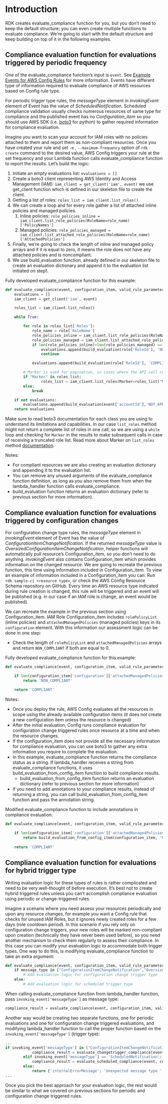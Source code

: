 # Introduction

RDK creates evaluate_compliance function for you, but you don’t need to keep the default structure; you can even create multiple functions to evaluate compliance. We’re going to start with the default structure and keep building on top of it in the following examples.

## Compliance evaluation function for evaluations triggered by periodic frequency

One of the evaluate_compliance function’s input is `event`. See [Example Events for AWS Config Rules](https://docs.aws.amazon.com/config/latest/developerguide/evaluate-config_develop-rules_example-events.html) for more information. Events have different type of information required to evaluate compliance of AWS resources based on Config rule type.

For periodic trigger type rules, the _messageType_ element in _invokingEvent_ element of Event has the value of _ScheduledNotification_. Scheduled compliance validation usually checks numerous resources of same type for compliance and the published event has no _Configuration_item_ so you should use AWS SDK (i.e. [boto3](https://boto3.amazonaws.com/v1/documentation/api/latest/guide/quickstart.html) for python) to gather required information for compliance evaluation.

Imagine you want to scan your account for IAM roles with no policies attached to them and report them as non-compliant resources. Once you have created your rule and set `-m` , `--maximum-frequency` option of `rdk create` command to the desired value, AWS Config triggers your rule at the set frequency and your Lambda function calls evaluate_compliance function to report the results.
Let’s build the logic:

1. Initiate an empty evaluations list: `evaluations = []`
2. Create a boto3 client representing AWS Identity and Access Management (IAM): `iam_client = get_client('iam', event)`
we use get_client function which is defined in our skeleton file to create the client.
3. Getting a list of roles: `roles_list = iam_client.list_roles()`
4. We can create a loop and for every role gather a list of attached inline policies and managed policies.
   1. Inline policies: `role_policies_inline = iam_client.list_role_policies(RoleName=role_name)['PolicyNames']`
   2. Managed policies: `role_policies_managed = iam_client.list_attached_role_policies(RoleName=role_name)['AttachedPolicies']`
5. Finally, we’re going to check the length of inline and managed policy arrays and if it is equal to zero, it means the role does not have any attached policies and is noncompliant.
6. We use build_evaluation function, already defined in our skeleton file to create an evaluation dictionary and append it to the evaluation list initiated on step1.

Fully developed evaluate_compliance function for this example:

```python
def evaluate_compliance(event, configuration_item, valid_rule_parameters):
    evaluations = []
    iam_client = get_client('iam', event)

    roles_list = iam_client.list_roles()

    while True:

        for role in roles_list['Roles']:
            role_name = role['RoleName']
            role_policies_inline = iam_client.list_role_policies(RoleName=role_name)['PolicyNames']
            role_policies_managed = iam_client.list_attached_role_policies(RoleName=role_name)['AttachedPolicies']
            if len(role_policies_inline)+len(role_policies_managed) == 0 :
                evaluations.append(build_evaluation(role['RoleId'], 'NON_COMPLIANT', event, resource_type='AWS::IAM::Role'))
                continue

            evaluations.append(build_evaluation(role['RoleId'], 'COMPLIANT', event, resource_type='AWS::IAM::Role'))

        # Marker is used for pagination, in cases where the API call returns too many results to display at once
        if "Marker" in roles_list:
                roles_list = iam_client.list_roles(Marker=roles_list["Marker"])
        else:
            break

    if not evaluations:
        evaluations.append(build_evaluation(event['accountId'],'NOT_APPLICABLE', event, resource_type='AWS::::Account'))
    return evaluations

```

Make sure to read boto3 documentation for each class you are using to understand its limitations and capabilities. In our case `list_roles` method might not return a complete list of roles in one call, so we are using a `while` loop and checking for `Marker` in the results to make subsequent calls in case of receiving a truncated role list. Read more about Marker on `list_roles` method [documentation](https://boto3.amazonaws.com/v1/documentation/api/1.9.42/reference/services/iam.html#IAM.Client.list_roles).

Notes:

- For compliant resources we are also creating an evaluation dictionary and appending it to the evaluation list.
- You can remove any unused arguments of the evaluate_compliance function definition, as long as you also remove them from when the lambda_handler function calls evaluate_compliance.
- build_evaluation function returns an evaluation dictionary (refer to previous section for more information).

## Compliance evaluation function for evaluations triggered by configuration changes

For configuration change type rules, the _messageType_ element in _invokingEvent_ element of Event has the value of _ConfigurationItemChangeNotification_. If the returned _messageType_ value is _OversizedConfigurationItemChangeNotification_, helper functions will automatically pull resource’s Configuration_item, so you don’t need to do anything. _invokingEvent_ also contains Configuration_item which provides information on the changed resource. We are going to recreate the previous function, this time using information included in Configuration_item. To view an example of information included in a Configuration_item you can:
Run `rdk sample-ci <resource type>`, or check the AWS Config Resource Schema repository on GitHub. Every time an AWS resource type indicated during rule creation is changed, this rule will be triggered and an event will be published (e.g. in our case if an IAM role is change, an event would be published).

We can recreate the example in the previous section using Configuration_item. IAM Role Configuration_item includes `rolePolicyList` (inline policies) and `attachedManagedPolicies` (managed policies) keys in its `configuration` element. With this information our assessment logic can be done in one step:

- Check the length of `rolePolicyList` and `attachedManagedPolicies` arrays and return `NON_COMPLIANT` if both are equal to 0.

Fully developed evaluate_compliance function for this example:

```python
def evaluate_compliance(event, configuration_item, valid_rule_parameters):

    if len(configuration_item['configuration']['attachedManagedPolicies'])+len(configuration_item['configuration']['rolePolicyList']) == 0:
        return 'NON_COMPLIANT'
    
    return 'COMPLIANT'

```

Notes:

- Once you deploy the rule, AWS Config evaluates all the resources in scope using the already available configuration items (it does not create a new configuration item unless the resource is changed)
- After the initial evaluation, Config runs compliance evaluation for configuration change triggered rules once resource at a time and when the resource changes.
- If the configuration_item does not provide all the necessary information for compliance evaluation, you can use boto3 to gather any extra information you require to complete the evaluation.
- In this example, evaluate_compliance function returns the compliance status as a string. If lambda_handler receives a string from evaluate_compliance functions, it uses build_evaluation_from_config_item function to build compliance results.
  - build_evaluation_from_config_item function returns an evaluation dictionary (refer to previous section for more information)
- If you need to add annotations to your compliance results, instead of returning a string, you can call build_evaluation_from_config_item function and pass the annotation string.

Modified evaluate_compliance function to include annotations in compliance evaluation:

```python
def evaluate_compliance(event, configuration_item, valid_rule_parameters):

    if len(configuration_item['configuration']['attachedManagedPolicies'])+len(configuration_item['configuration']['rolePolicyList']) == 0:
        return build_evaluation_from_config_item(configuration_item, 'NON_COMPLIANT', annotation='Your custom annotation')
    
    return 'COMPLIANT'
```

## Compliance evaluation function for evaluations for hybrid trigger type

Writing evaluation logic for these types of rules is rather complicated and need to be very well-thought of before execution. It’s best not to create hybrid triggered rules unless you can’t accomplish compliance evaluation using periodic or change-triggered rules.

Imagine a scenario where you need assess your resources periodically and upon any resource changes, for example you want a Config rule that checks for unused IAM Roles, but it ignores newly created roles for a few days (role cooldown period). In this scenario if you rely only on configuration change triggers, your new roles will be marked non-compliant upon creation (technically they have never been used before), so you need another mechanism to check them regularly to assess their compliance. In this case you can modify your evaluation logic to accommodate both trigger types. One way to do this, is modifying evaluate_compliance function to take an extra argument:

```python
def evaluate_compliance(event, configuration_item, valid_rule_parameters, message_type):
    if message_type in ["ConfigurationItemChangeNotification","OversizedConfigurationItemChangeNotification"]:
        # Add evaluation logic for configuration change trigger type
    else:
        # Add evaluation logic for scheduled trigger type

```

When calling evaluate_compliance function from lambda_handler function, pass `invoking_event['messageType']` as message type:

```python
compliance_result = evaluate_compliance(event, configuration_item, valid_rule_parameters, invoking_event['messageType'])
```

Another way would be creating two separate functions, one for periodic evaluations and one for configuration change triggered evaluations, and modifying lambda_handler function to call the proper function based on the `invoking_event['messageType']` (trigger type):

```python
...
if invoking_event['messageType'] in ["ConfigurationItemChangeNotification","OversizedConfigurationItemChangeNotification"]:
            compliance_result = evaluate_changetrigger_compliance(event, configuration_item, rule_parameters)
        elif invoking_event['messageType'] == 'ScheduledNotification':
            compliance_result = evaluate_scheduled_compliance(event, configuration_item, rule_parameters)
        else:
            return {'internalErrorMessage': 'Unexpected message type ' + str(invoking_event)}
...
```

Once you pick the best approach for your evaluation logic, the rest would be similar to what we covered on previous sections for periodic and configuration change triggered rules.
